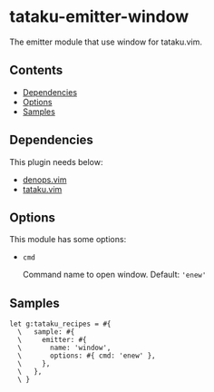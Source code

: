 # tataku-emitter-window 

The emitter module that use window for tataku.vim.

## Contents 

- [Dependencies](tataku-emitter-window-dependencies)
- [Options](tataku-emitter-window-options)
- [Samples](tataku-emitter-window-samples)

## Dependencies 

This plugin needs below:

- [denops.vim](https://github.com/vim-denops/denops.vim)
- [tataku.vim](https://github.com/Omochice/tataku.vim)

## Options 

This module has some options:

- `cmd` 

  Command name to open window.
  Default: `'enew'`

## Samples 

```vim
let g:tataku_recipes = #{
  \   sample: #{
  \     emitter: #{
  \       name: 'window',
  \       options: #{ cmd: 'enew' },
  \     },
  \   },
  \ }
```

